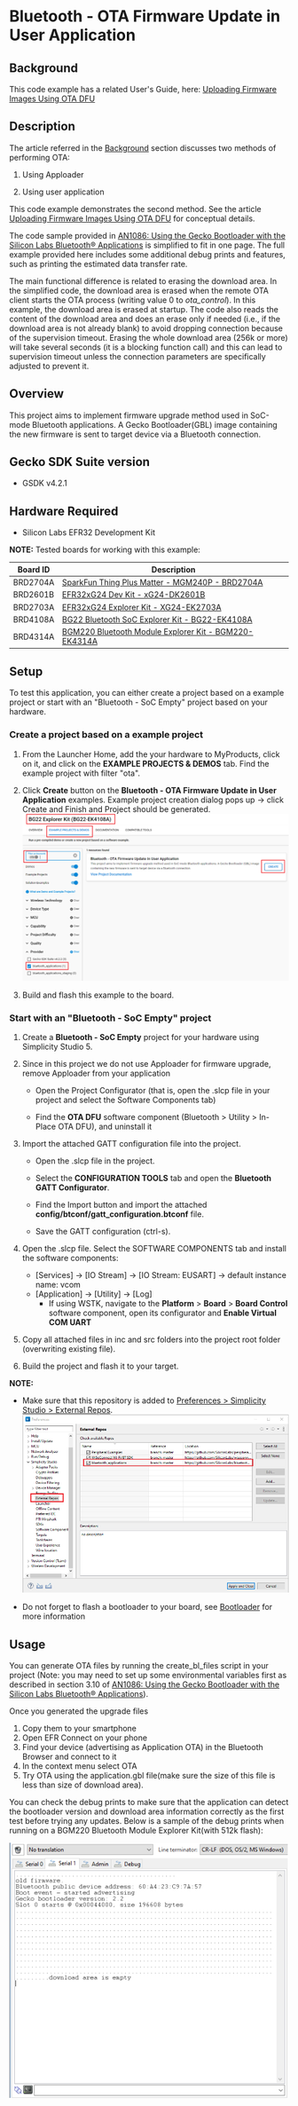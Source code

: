 # Bluetooth - OTA Firmware Update in User Application #

## Background ##

This code example has a related User's Guide, here: [Uploading Firmware Images Using OTA DFU](https://docs.silabs.com/bluetooth/latest/general/firmware-upgrade/uploading-firmware-images-using-ota-dfu)

## Description ##

The article referred in the [Background](#background) section discusses two methods of performing OTA:

1. Using Apploader

2. Using user application

This code example demonstrates the second method. See  the article [Uploading Firmware Images Using OTA DFU](https://docs.silabs.com/bluetooth/latest/general/firmware-upgrade/uploading-firmware-images-using-ota-dfu) for conceptual details.

The code sample provided in [AN1086: Using the Gecko Bootloader with the Silicon Labs Bluetooth® Applications](https://www.silabs.com/documents/public/application-notes/an1086-gecko-bootloader-bluetooth.pdf) is simplified to fit in one page. The full example provided here includes some additional debug prints and features, such as printing the estimated data transfer rate.

The main functional difference is related to erasing the download area. In the simplified code, the download area is erased when the remote OTA client starts the OTA process (writing value 0 to *ota_control*). In this example, the download area is erased at startup. The code also reads the content of the download area and does an erase only if needed (i.e., if the download area is not already blank) to avoid dropping connection because of the supervision timeout. Erasing the whole download area (256k or more) will take several seconds (it is a blocking function call) and this can lead to supervision timeout unless the connection parameters are specifically adjusted to prevent it.

## Overview ##

This project aims to implement firmware upgrade method used in SoC-mode Bluetooth applications. A Gecko Bootloader(GBL) image containing the new firmware is sent to target device via a Bluetooth connection.

## Gecko SDK Suite version ##

- GSDK v4.2.1

## Hardware Required ##

- Silicon Labs EFR32 Development Kit

**NOTE:**
Tested boards for working with this example:

| Board ID | Description  |
| ---------------------- | ------ |
| BRD2704A | [SparkFun Thing Plus Matter - MGM240P - BRD2704A](https://www.sparkfun.com/products/20270) |
| BRD2601B | [EFR32xG24 Dev Kit - xG24-DK2601B](https://www.silabs.com/development-tools/wireless/efr32xg24-dev-kit?tab=overview)   |
| BRD2703A | [EFR32xG24 Explorer Kit - XG24-EK2703A](https://www.silabs.com/development-tools/wireless/efr32xg24-explorer-kit?tab=overview)    |
| BRD4108A | [BG22 Bluetooth SoC Explorer Kit - BG22-EK4108A](https://www.silabs.com/development-tools/wireless/bluetooth/bg22-explorer-kit?tab=overview)    |
| BRD4314A | [BGM220 Bluetooth Module Explorer Kit - BGM220-EK4314A](https://www.silabs.com/development-tools/wireless/bluetooth/bgm220-explorer-kit?tab=overview)    |

## Setup ##

To test this application, you can either create a project based on a example project or start with an "Bluetooth - SoC Empty" project based on your hardware. 
### Create a project based on a example project ###

1. From the Launcher Home, add the your hardware to MyProducts, click on it, and click on the **EXAMPLE PROJECTS & DEMOS** tab. Find the example project with filter "ota".

2. Click **Create** button on the **Bluetooth - OTA Firmware Update in User Application** examples. Example project creation dialog pops up -> click Create and Finish and Project should be generated.
![create_project](images/create_project.png)

3. Build and flash this example to the board.

### Start with an "Bluetooth - SoC Empty" project ###

1. Create a **Bluetooth - SoC Empty** project for your hardware using Simplicity Studio 5.

2. Since in this project we do not use Apploader for firmware upgrade, remove Apploader from your application

   - Open the Project Configurator (that is, open the .slcp file in your project and select the Software Components tab)

   - Find the **OTA DFU** software component (Bluetooth > Utility > In-Place OTA DFU), and uninstall it

3. Import the attached GATT configuration file into the project.

   - Open the .slcp file in the project.

   - Select the **CONFIGURATION TOOLS** tab and open the **Bluetooth GATT Configurator**.

   - Find the Import button and import the attached **config/btconf/gatt_configuration.btconf** file.

   - Save the GATT configuration (ctrl-s).

4. Open the .slcp file. Select the SOFTWARE COMPONENTS tab and install the software components:

   - [Services] → [IO Stream] → [IO Stream: EUSART] → default instance name: vcom
   - [Application] → [Utility] → [Log]
      - If using WSTK, navigate to the  **Platform** > **Board** > **Board Control**  software component, open its configurator and **Enable Virtual COM UART**

5. Copy all attached files in inc and src folders into the project root folder (overwriting existing file).
6. Build the project and flash it to your target.

**NOTE:**
- Make sure that this repository is added to [Preferences > Simplicity Studio > External Repos](https://docs.silabs.com/simplicity-studio-5-users-guide/latest/ss-5-users-guide-about-the-launcher/welcome-and-device-tabs).
![external_repos](images/external_repos.png)

- Do not forget to flash a bootloader to your board, see [Bootloader](https://github.com/SiliconLabs/bluetooth_applications/blob/master/README.md#bootloader) for more information

## Usage

You can generate OTA files by running the create_bl_files script in your project (Note: you may need to set up some environmental variables first as described in section 3.10 of [AN1086: Using the Gecko Bootloader with the Silicon Labs Bluetooth® Applications](https://www.silabs.com/documents/public/application-notes/an1086-gecko-bootloader-bluetooth.pdf)).

Once you generated the upgrade files

1. Copy them to your smartphone
2. Open EFR Connect on your phone
3. Find your device (advertising as Application OTA) in the Bluetooth Browser and connect to it
4. In the context menu select OTA
5. Try OTA using the application.gbl file(make sure the size of this file is less than size of download area).

You can check the debug prints to make sure that the application can detect the bootloader version and download area information correctly as the first test before trying any updates. Below is a sample of the debug prints when running on a BGM220 Bluetooth Module Explorer Kit(with 512k flash):

![log](images/log.png)